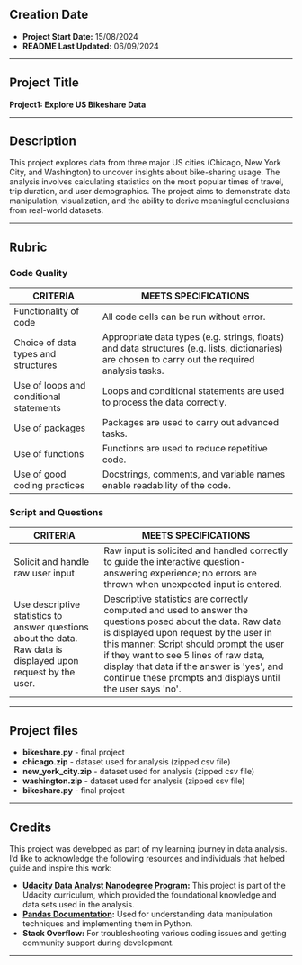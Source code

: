 ## Creation Date
- **Project Start Date:** 15/08/2024
- **README Last Updated:** 06/09/2024
***

## Project Title
**Project1: Explore US Bikeshare Data**
***

## Description
This project explores data from three major US cities (Chicago, New York City, and Washington) to uncover insights about bike-sharing usage. The analysis involves calculating statistics on the most popular times of travel, trip duration, and user demographics. The project aims to demonstrate data manipulation, visualization, and the ability to derive meaningful conclusions from real-world datasets.
***

## Rubric
### Code Quality
| CRITERIA                       | MEETS SPECIFICATIONS                                                       |
| ------------------------------ |----------------------------------------------------------------------------|
|  Functionality of code|  All code cells can be run without error.  |
|  Choice of data types and structures|  Appropriate data types (e.g. strings, floats) and data structures (e.g. lists, dictionaries) are chosen to carry out the required analysis tasks.  |
|  Use of loops and conditional statements|  Loops and conditional statements are used to process the data correctly.  |
|  Use of packages|  Packages are used to carry out advanced tasks.  |
|  Use of functions|  Functions are used to reduce repetitive code.  |
|  Use of good coding practices|  Docstrings, comments, and variable names enable readability of the code.  |

### Script and Questions
| CRITERIA                       | MEETS SPECIFICATIONS                                                       |
| ------------------------------ |----------------------------------------------------------------------------|
|  Solicit and handle raw user input  |  Raw input is solicited and handled correctly to guide the interactive question-answering experience; no errors are thrown when unexpected input is entered. |
|  Use descriptive statistics to answer questions about the data. Raw data is displayed upon request by the user.  |  Descriptive statistics are correctly computed and used to answer the questions posed about the data. Raw data is displayed upon request by the user in this manner: Script should prompt the user if they want to see 5 lines of raw data, display that data if the answer is 'yes', and continue these prompts and displays until the user says 'no'.  |
***

## Project files
- **bikeshare.py** - final project
- **chicago.zip** - dataset used for analysis (zipped csv file)
- **new_york_city.zip** - dataset used for analysis (zipped csv file)
- **washington.zip** - dataset used for analysis (zipped csv file)
- **bikeshare.py** - final project
***


## Credits
This project was developed as part of my learning journey in data analysis. I’d like to acknowledge the following resources and individuals that helped guide and inspire this work:

- **[Udacity Data Analyst Nanodegree Program](https://www.udacity.com/course/data-analyst-nanodegree--nd002):** This project is part of the Udacity curriculum, which provided the foundational knowledge and data sets used in the analysis.
- **[Pandas Documentation](https://pandas.pydata.org/pandas-docs/stable/):** Used for understanding data manipulation techniques and implementing them in Python.
- **Stack Overflow:** For troubleshooting various coding issues and getting community support during development.
***